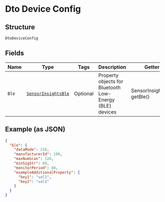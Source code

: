 
# Dto Device Config

## Structure

`DtoDeviceConfig`

## Fields

| Name | Type | Tags | Description | Getter | Setter |
|  --- | --- | --- | --- | --- | --- |
| `Ble` | [`SensorInsightsBle`](../../doc/models/sensor-insights-ble.md) | Optional | Property objects for Bluetooth Low-Energy (BLE) devices | SensorInsightsBle getBle() | setBle(SensorInsightsBle ble) |

## Example (as JSON)

```json
{
  "ble": {
    "dataMode": 216,
    "manufacturerId": 180,
    "maxNumScan": 126,
    "minSigStr": 60,
    "monitorPeriod": 88,
    "exampleAdditionalProperty": {
      "key1": "val1",
      "key2": "val2"
    }
  }
}
```

